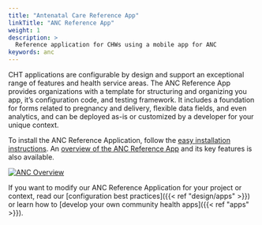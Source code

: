 ```yaml
---
title: "Antenatal Care Reference App"
linkTitle: "ANC Reference App"
weight: 1
description: >
  Reference application for CHWs using a mobile app for ANC
keywords: anc
---
```


CHT applications are configurable by design and support an exceptional range of features and health service areas. The ANC Reference App provides organizations with a template for structuring and organizing you app, it’s configuration code, and testing framework. It includes a foundation for forms related to pregnancy and delivery, flexible data fields, and even analytics, and can be deployed as-is or customized by a developer for your unique context. 

To install the ANC Reference Application, follow the [easy installation instructions](https://github.com/medic/cht-core/blob/master/INSTALL.md). An [overview of the ANC Reference App](anc-reference-app-overview.pdf) and its key features is also available.

[![ANC Overview](preview-anc-ref-app-overview.png)](anc-reference-app-overview.pdf)

If you want to modify our ANC Reference Application for your project or context, read our [configuration best practices]({{< ref "design/apps" >}}) or learn how to [develop your own community health apps]({{< ref "apps" >}}).

